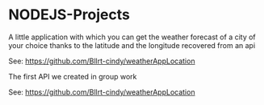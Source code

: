 # NODEJS-Projects

A little application with which you can get the weather forecast of a city of your choice thanks to the latitude and the longitude recovered from an api

See: https://github.com/Bllrt-cindy/weatherAppLocation


The first API we created in group work

See: https://github.com/Bllrt-cindy/weatherAppLocation
